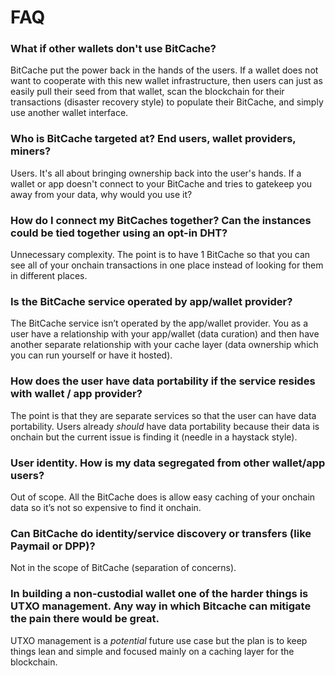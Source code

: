 # FAQ

### What if other wallets don't use BitCache?

BitCache put the power back in the hands of the users. If a wallet does not want to cooperate with this new wallet infrastructure, then users can just as easily pull their seed from that wallet, scan the blockchain for their transactions (disaster recovery style) to populate their BitCache, and simply use another wallet interface.



### Who is BitCache targeted at? End users, wallet providers, miners?

Users. It's all about bringing ownership back into the user's hands. If a wallet or app doesn't connect to your BitCache and tries to gatekeep you away from your data, why would you use it?&#x20;



### How do I connect my BitCaches together? Can the instances could be tied together using an opt-in DHT?

Unnecessary complexity. The point is to have 1 BitCache so that you can see all of your onchain transactions in one place instead of looking for them in different places.



### Is the BitCache service operated by app/wallet provider?

The BitCache service isn’t operated by the app/wallet provider. You as a user have a relationship with your app/wallet (data curation) and then have another separate relationship with your cache layer (data ownership which you can run yourself or have it hosted).



### How does the user have data portability if the service resides with wallet / app provider?

The point is that they are separate services so that the user can have data portability. Users already _should_ have data portability because their data is onchain but the current issue is finding it (needle in a haystack style).



### User identity. How is my data segregated from other wallet/app users?

Out of scope. All the BitCache does is allow easy caching of your onchain data so it’s not so expensive to find it onchain.



### Can BitCache do identity/service discovery or transfers (like Paymail or DPP)?

Not in the scope of BitCache (separation of concerns).



### In building a non-custodial wallet one of the harder things is UTXO management. Any way in which Bitcache can mitigate the pain there would be great.

UTXO management is a _potential_ future use case but the plan is to keep things lean and simple and focused mainly on a caching layer for the blockchain.
